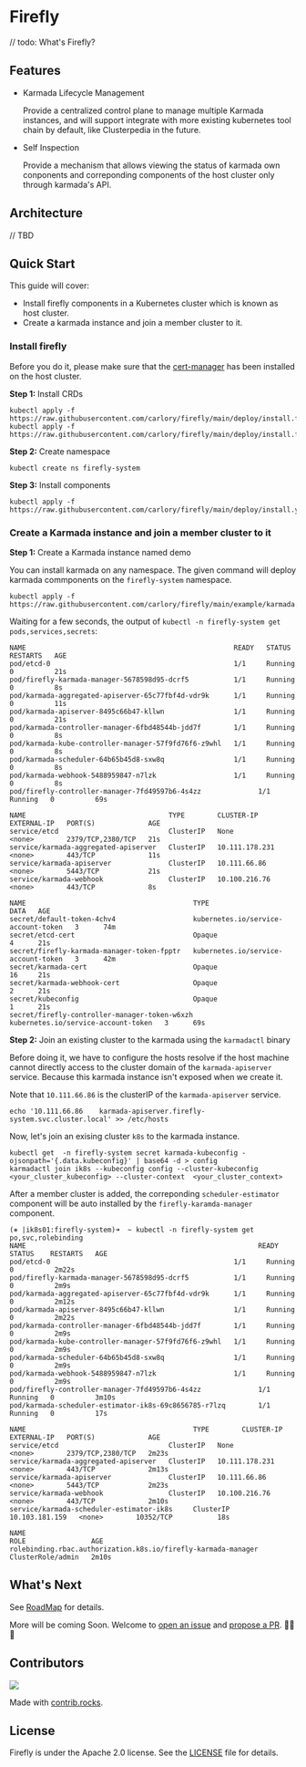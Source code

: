 # Firefly

// todo: What's Firefly?

## Features

- Karmada Lifecycle Management

  Provide a centralized control plane to manage multiple Karmada instances, and will support integrate with more existing kubernetes tool chain by default, like Clusterpedia in the future. 
- Self Inspection

  Provide a mechanism that allows viewing the status of karmada own conponents and correponding components of the host cluster only through karmada's API.

## Architecture

// TBD

## Quick Start

This guide will cover:

- Install firefly components in a Kubernetes cluster which is known as host cluster.
- Create a karmada instance and join a member cluster to it.

### Install firefly

Before you do it, please make sure that the [cert-manager](https://cert-manager.io) has been installed on the host cluster. 

**Step 1:** Install CRDs

```console
kubectl apply -f https://raw.githubusercontent.com/carlory/firefly/main/deploy/install.firefly.io_karmadas.yaml
kubectl apply -f https://raw.githubusercontent.com/carlory/firefly/main/deploy/install.firefly.io_clusterpedias.yaml
```

**Step 2:** Create namespace

```console
kubectl create ns firefly-system
```

**Step 3:** Install components

```console
kubectl apply -f https://raw.githubusercontent.com/carlory/firefly/main/deploy/install.yaml
```

### Create a Karmada instance and join a member cluster to it

**Step 1:** Create a Karmada instance named demo

You can install karmada on any namespace. The given command will deploy karmada commponents on 
the `firefly-system` namespace.

```console
kubectl apply -f https://raw.githubusercontent.com/carlory/firefly/main/example/karmada.yaml
```

Waiting for a few seconds, the output of `kubectl -n firefly-system get pods,services,secrets`:

```console
NAME                                                   READY   STATUS    RESTARTS   AGE
pod/etcd-0                                             1/1     Running   0          21s
pod/firefly-karmada-manager-5678598d95-dcrf5           1/1     Running   0          8s
pod/karmada-aggregated-apiserver-65c77fbf4d-vdr9k      1/1     Running   0          11s
pod/karmada-apiserver-8495c66b47-kllwn                 1/1     Running   0          21s
pod/karmada-controller-manager-6fbd48544b-jdd7f        1/1     Running   0          8s
pod/karmada-kube-controller-manager-57f9fd76f6-z9whl   1/1     Running   0          8s
pod/karmada-scheduler-64b65b45d8-sxw8q                 1/1     Running   0          8s
pod/karmada-webhook-5488959847-n7lzk                   1/1     Running   0          8s
pod/firefly-controller-manager-7fd49597b6-4s4zz              1/1     Running   0          69s

NAME                                   TYPE        CLUSTER-IP       EXTERNAL-IP   PORT(S)             AGE
service/etcd                           ClusterIP   None             <none>        2379/TCP,2380/TCP   21s
service/karmada-aggregated-apiserver   ClusterIP   10.111.178.231   <none>        443/TCP             11s
service/karmada-apiserver              ClusterIP   10.111.66.86     <none>        5443/TCP            21s
service/karmada-webhook                ClusterIP   10.100.216.76    <none>        443/TCP             8s

NAME                                         TYPE                                  DATA   AGE
secret/default-token-4chv4                   kubernetes.io/service-account-token   3      74m
secret/etcd-cert                             Opaque                                4      21s
secret/firefly-karmada-manager-token-fpptr   kubernetes.io/service-account-token   3      42m
secret/karmada-cert                          Opaque                                16     21s
secret/karmada-webhook-cert                  Opaque                                2      21s
secret/kubeconfig                            Opaque                                1      21s
secret/firefly-controller-manager-token-w6xzh      kubernetes.io/service-account-token   3      69s
```

**Step 2:** Join an existing cluster to the karmada using the `karmadactl` binary

Before doing it, we have to configure the hosts resolve if the host machine cannot directly access to the cluster domain of the `karmada-apiserver` service. Because this karmada instance isn't exposed when we create it. 

Note that `10.111.66.86` is the clusterIP of the `karmada-apiserver` service.

```console
echo '10.111.66.86    karmada-apiserver.firefly-system.svc.cluster.local' >> /etc/hosts
```

Now, let's join an exising cluster `k8s` to the karmada instance.

```console
kubectl get  -n firefly-system secret karmada-kubeconfig -ojsonpath='{.data.kubeconfig}' | base64 -d > config
karmadactl join ik8s --kubeconfig config --cluster-kubeconfig <your_cluster_kubeconfig> --cluster-context  <your_cluster_context>
```

After a member cluster is added, the correponding `scheduler-estimator` component will be auto installed by the `firefly-karamda-manager` component.

```console
(⎈ |ik8s01:firefly-system)➜  ~ kubectl -n firefly-system get po,svc,rolebinding
NAME                                                         READY   STATUS    RESTARTS   AGE
pod/etcd-0                                             1/1     Running   0          2m22s
pod/firefly-karmada-manager-5678598d95-dcrf5           1/1     Running   0          2m9s
pod/karmada-aggregated-apiserver-65c77fbf4d-vdr9k      1/1     Running   0          2m12s
pod/karmada-apiserver-8495c66b47-kllwn                 1/1     Running   0          2m22s
pod/karmada-controller-manager-6fbd48544b-jdd7f        1/1     Running   0          2m9s
pod/karmada-kube-controller-manager-57f9fd76f6-z9whl   1/1     Running   0          2m9s
pod/karmada-scheduler-64b65b45d8-sxw8q                 1/1     Running   0          2m9s
pod/karmada-webhook-5488959847-n7lzk                   1/1     Running   0          2m9s
pod/firefly-controller-manager-7fd49597b6-4s4zz              1/1     Running   0          3m10s
pod/karmada-scheduler-estimator-ik8s-69c8656785-r7lzq        1/1     Running   0          17s

NAME                                         TYPE        CLUSTER-IP       EXTERNAL-IP   PORT(S)             AGE
service/etcd                           ClusterIP   None             <none>        2379/TCP,2380/TCP   2m23s
service/karmada-aggregated-apiserver   ClusterIP   10.111.178.231   <none>        443/TCP             2m13s
service/karmada-apiserver              ClusterIP   10.111.66.86     <none>        5443/TCP            2m23s
service/karmada-webhook                ClusterIP   10.100.216.76    <none>        443/TCP             2m10s
service/karmada-scheduler-estimator-ik8s     ClusterIP   10.103.181.159   <none>        10352/TCP           18s

NAME                                                                  ROLE                AGE
rolebinding.rbac.authorization.k8s.io/firefly-karmada-manager   ClusterRole/admin   2m10s
```

## What's Next

See [RoadMap](ROADMAP.md) for details.

More will be coming Soon. Welcome to [open an issue](https://github.com/carlory/firefly/issues) and [propose a PR](https://github.com/carlory/firefly/pulls). 🎉🎉🎉

## Contributors

<a href="https://github.com/carlory/firefly/graphs/contributors">
  <img src="https://contrib.rocks/image?repo=carlory/firefly" />
</a>

Made with [contrib.rocks](https://contrib.rocks).

## License

Firefly is under the Apache 2.0 license. See the [LICENSE](LICENSE) file for details.